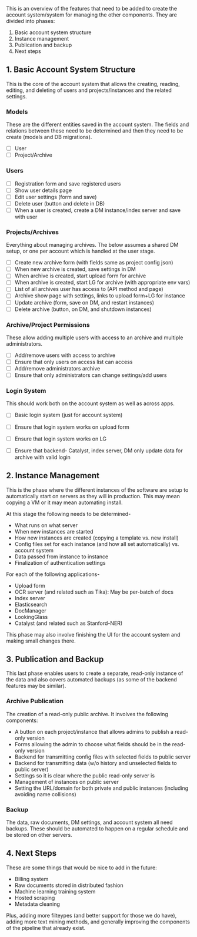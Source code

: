 This is an overview of the features that need to be added to create the
account system/system for managing the other components. They are divided into
phases:
1. Basic account system structure
2. Instance management
3. Publication and backup
4. Next steps


## 1. Basic Account System Structure

This is the core of the account system that allows the creating, reading,
editing, and deleting of users and projects/instances and the related
settings.

### Models
These are the different entities saved in the account system. The fields and
relations between these need to be determined and then they need to be create
(models and DB migrations).

- [ ] User
- [ ] Project/Archive

### Users

-[ ] Registration form and save registered users
-[ ] Show user details page
-[ ] Edit user settings (form and save)
-[ ] Delete user (button and delete in DB)
-[ ] When a user is created, create a DM instance/index server and save with user

### Projects/Archives
Everything about managing archives. The below assumes a shared DM setup, or
one per account which is handled at the user stage.

-[ ] Create new archive form (with fields same as project config json) 
-[ ] When new archive is created, save settings in DM
-[ ] When archive is created, start upload form for archive
-[ ] When archive is created, start LG for archive (with appropriate env vars)
-[ ] List of all archives user has access to (API method and page)
-[ ] Archive show page with settings, links to upload form+LG for instance
-[ ] Update archive (form, save on DM, and restart instances)
-[ ] Delete archive (button, on DM, and shutdown instances)

### Archive/Project Permissions
These allow adding multiple users with access to an archive and multiple
administrators.

-[ ] Add/remove users with access to archive
-[ ] Ensure that only users on access list can access
-[ ] Add/remove administrators archive
-[ ] Ensure that only administrators can change settings/add users

### Login System
This should work both on the account system as well as across apps.

-[ ] Basic login system (just for account system)
-[ ] Ensure that login system works on upload form
-[ ] Ensure that login system works on LG
-[ ] Ensure that backend- Catalyst, index server, DM only update data for archive with valid login



## 2. Instance Management

This is the phase where the different instances of the software are setup to
automatically start on servers as they will in production. This may mean
copying a VM or it may mean automating install.

At this stage the following needs to be determined-
* What runs on what server
* When new instances are started
* How new instances are created (copying a template vs. new install)
* Config files set for each instance (and how all set automatically) vs. account system
* Data passed from instance to instance
* Finalization of authentication settings

For each of the following applications-
* Upload form
* OCR server (and related such as Tika): May be per-batch of docs
* Index server
* Elasticsearch
* DocManager
* LookingGlass
* Catalyst (and related such as Stanford-NER)

This phase may also involve finishing the UI for the account system and making
small changes there.



## 3. Publication and Backup

This last phase enables users to create a separate, read-only instance of the
data and also covers automated backups (as some of the backend features may be
similar).

### Archive Publication
The creation of a read-only public archive. It involves the following
components:
* A button on each project/instance that allows admins to publish a read-only version
* Forms allowing the admin to choose what fields should be in the read-only version
* Backend for transmitting config files with selected fields to public server
* Backend for transmitting data (w/o history and unselected fields to public server)
* Settings so it is clear where the public read-only server is
* Management of instances on public server
* Setting the URL/domain for both private and public instances (including avoiding
name collisions)

### Backup
The data, raw documents, DM settings, and account system all need
backups. These should be automated to happen on a regular schedule and be
stored on other servers.



## 4. Next Steps
These are some things that would be nice to add in the future:
* Billing system
* Raw documents stored in distributed fashion
* Machine learning training system
* Hosted scraping
* Metadata cleaning

Plus, adding more filteypes (and better support for those we do have), adding
more text mining methods, and generally improving the components of the
pipeline that already exist.
